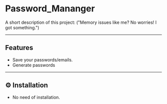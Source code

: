 #  Password_Mananger

A short description of this project:
    ("Memory issues like me? No worries! I got something.")

---

##  Features

- Save your passwords/emails.
- Generate passwords


---

## ⚙️ Installation

- No need of installation.